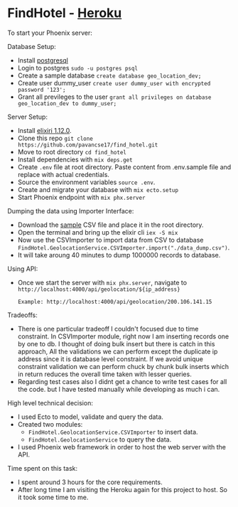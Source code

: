 # FindHotel - [Heroku](https://stormy-hamlet-53760.herokuapp.com/api/geolocation/200.106.141.15)

To start your Phoenix server:

Database Setup:
  * Install [postgresql](https://www.postgresql.org/download/)
  * Login to postgres `sudo -u postgres psql`
  * Create a sample database `create database geo_location_dev;`
  * Create user dummy_user `create user dummy_user with encrypted password '123';`
  * Grant all previleges to the user `grant all privileges on database geo_location_dev to dummy_user;`

Server Setup:
  * Install [elixiri 1.12.0](https://elixir-lang.org/install.html).
  * Clone this repo `git clone https://github.com/pavancse17/find_hotel.git`
  * Move to root directory `cd find_hotel`
  * Install dependencies with `mix deps.get`
  * Create `.env` file at root directory. Paste content from .env.sample file and replace with actual credentials.
  * Source the environment variables `source .env`.
  * Create and migrate your database with `mix ecto.setup`
  * Start Phoenix endpoint with `mix phx.server`

Dumping the data using Importer Interface:
  * Download the [sample](https://drive.google.com/file/d/1EaQTWa5d4-426-WH-SlZCSuXhBCZv9go/view?usp=sharing) CSV file and place it in the root directory.
  * Open the terminal and bring up the elixir cli `iex -S mix`
  * Now use the CSVImporter to import data from CSV to database `FindHotel.GeolocationService.CSVImporter.import("./data_dump.csv")`.
  * It will take aroung 40 minutes to dump 1000000 records to database.

Using API:
  * Once we start the server with `mix phx.server`, navigate to `http://localhost:4000/api/geolocation/${ip_address}`
  
        Example: http://localhost:4000/api/geolocation/200.106.141.15


Tradeoffs:
  * There is one particular tradeoff I couldn't focused due to time constraint. In CSVImporter module, right now I am inserting records one by one to db. I thought of doing bulk insert but there is catch in this approach, All the validations we can perform except the duplicate ip address since it is database level constraint. If we avoid unique constraint validation we can perform chuck by chunk bulk inserts which in return reduces the overall time taken with lesser queries.
  * Regarding test cases also I didnt get a chance to write test cases for all the code. but I have tested manually while developing as much i can.


High level technical decision:
  * I used Ecto to model, validate and query the data.
  * Created two modules:
     - `FindHotel.GeolocationService.CSVImporter` to insert data.
     - `FindHotel.GeolocationService` to query the data.
  * I used Phoenix web framework in order to host the web server with the API.

Time spent on this task:
  * I spent around 3 hours for the core requirements.
  * After long time I am visiting the Heroku again for this project to host. So it took some time to me.